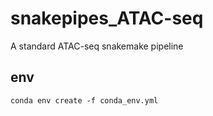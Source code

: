 # snakepipes_ATAC-seq
A standard ATAC-seq snakemake pipeline
## env
```shell
conda env create -f conda_env.yml
```

